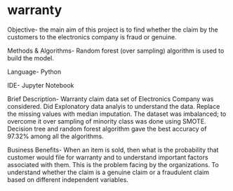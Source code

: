 # warranty
Objective- the main aim of this project is to find whether the claim by the customers to the electronics company is fraud or genuine. 

Methods & Algorithms- Random forest (over sampling) algorithm is used to build the model.

Language- Python 

IDE- Jupyter Notebook

Brief Description- Warranty claim data set of Electronics Company was considered. Did Explonatory data analyis to understand the data. Replace the missing values with median imputation. The dataset was imbalanced; to overcome it over sampling of minority class was done using SMOTE. Decision tree and random forest algorithm gave the best accuracy of 97.32% among all the algorithms. 

Business Benefits- When an item is sold, then what is the probability that customer would file for warranty and to understand important factors associated with them. This is the problem facing by the organizations. To understand whether the claim is a genuine claim or a fraudulent claim based on different independent variables.
